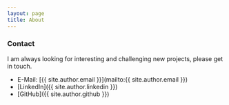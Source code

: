 ```yaml
---
layout: page
title: About
---
```


### Contact

I am always looking for interesting and challenging new projects, please get in touch.

- E-Mail: [{{ site.author.email }}](mailto:{{ site.author.email }})
- [LinkedIn]({{ site.author.linkedin }})
- [GitHub]({{ site.author.github }})
